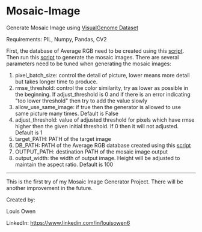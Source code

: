 # Mosaic-Image
Generate Mosaic Image using [VisualGenome Dataset](https://cs.stanford.edu/people/rak248/VG_100K_2/images.zip)

Requirements: PIL, Numpy, Pandas, CV2

First, the database of Average RGB need to be created using this [script](https://github.com/louisowen6/Mosaic_Image/blob/master/build_datasets_avg_rgb.py). Then run this [script](https://github.com/louisowen6/Mosaic_Image/blob/master/create_mosaic.py) to generate the mosaic images. There are several parameters need to be tuned when generating the mosaic images:

1) pixel_batch_size: control the detail of picture, lower means more detail but takes longer time to produce. 
2) rmse_threshold: control the color similarity, try as lower as possible in the beginning. If adjust_threshold is 0 and if there is an error indicating "too lower threshold" then try to add the value slowly
3) allow_use_same_image: if true then the generator is allowed to use same picture many times. Default is False
4) adjust_threshold: value of adjusted threshold for pixels which have rmse higher then the given initial threshold. If 0 then it will not adjusted. Default is 1
5) target_PATH: PATH of the target image
6) DB_PATH: PATH of the Average RGB database created using this [script](https://github.com/louisowen6/Mosaic_Image/blob/master/build_datasets_avg_rgb.py)
7) OUTPUT_PATH: destination PATH of the mosaic image output
8) output_width: the width of output image. Height will be adjusted to maintain the aspect ratio. Default is 100


---------------------------------------------------------------------------------------------------------------------------------

This is the first try of my Mosaic Image Generator Project. There will be another improvement in the future. 



Created by:

Louis Owen

LinkedIn: https://www.linkedin.com/in/louisowen6
